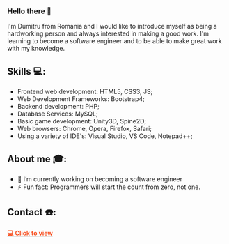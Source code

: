 ### Hello there 👋
I'm Dumitru from Romania and I would like to introduce myself as being a hardworking person and always interested in making a good work. I'm learning to become a software engineer and to be able to make great work with my knowledge.

## Skills 💻:
- Frontend web development: HTML5, CSS3, JS;
- Web Development Frameworks: Bootstrap4;
- Backend development: PHP;
- Database Services: MySQL;
- Basic game development: Unity3D, Spine2D;
- Web browsers: Chrome, Opera, Firefox, Safari;
- Using a variety of IDE's: Visual Studio, VS Code, Notepad++;

## About me 🎓:
- 🔭 I’m currently working on becoming a software engineer
- ⚡ Fun fact: Programmers will start the count from zero, not one.

## Contact ☎️:
<a href="https://dumitru1991.github.io/MyResume_PersonalPortofolio/#home" target="_blank" alt="website logo" width="40px"/>
<span style="text-decoration: none; color: #F85325; font-weight: bold;">💻 Click to view</span></a>
